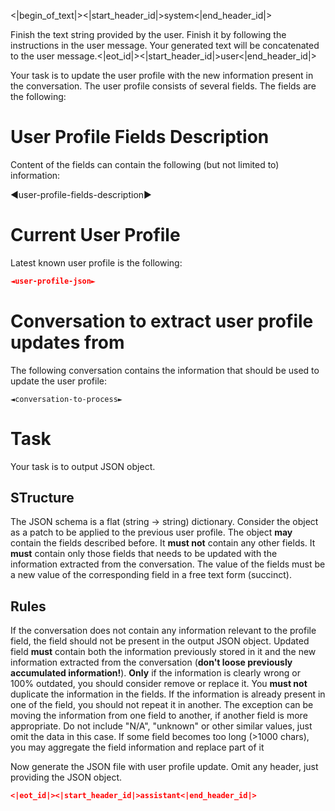 ﻿<|begin_of_text|><|start_header_id|>system<|end_header_id|>

Finish the text string provided by the user. Finish it by following the instructions in the user message. Your generated text will be concatenated to the user message.<|eot_id|><|start_header_id|>user<|end_header_id|>

Your task is to update the user profile with the new information present in the conversation. The user profile consists of several fields. The fields are the following:

# User Profile Fields Description

Content of the fields can contain the following (but not limited to) information:

◄user-profile-fields-description►

# Current User Profile
Latest known user profile is the following:

```json
◄user-profile-json►
```

# Conversation to extract user profile updates from

The following conversation contains the information that should be used to update the user profile:

```conversation
◄conversation-to-process►
```

# Task


Your task is to output JSON object.

## STructure 
The JSON schema is a flat (string -> string) dictionary. Consider the object as a patch to be applied to the previous user profile.
The object **may** contain the fields described before. It **must not** contain any other fields.
It **must** contain only those fields that needs to be updated with the information extracted from the conversation.
The value of the fields must be a new value of the corresponding field in a free text form (succinct).

## Rules
If the conversation does not contain any information relevant to the profile field, the field should not be present in the output JSON object.
Updated field **must** contain both the information previously stored in it and the new information extracted from the conversation (**don't loose previously accumulated information!**).
**Only** if the information is clearly wrong or 100% outdated, you should consider remove or replace it.
You **must not** duplicate the information in the fields. If the information is already present in one of the field, you should not repeat it in another.
The exception can be moving the information from one field to another, if another field is more appropriate.
Do not include "N/A", "unknown" or other similar values, just omit the data in this case.
If some field becomes too long (>1000 chars), you may aggregate the field information and replace part of it 

Now generate the JSON file with user profile update. Omit any header, just providing the JSON object.

```json
<|eot_id|><|start_header_id|>assistant<|end_header_id|>

